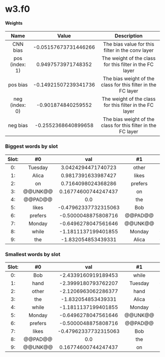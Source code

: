 # w3.f0
#### Weights
Name | Value | Description
:--: | :--: | :--:
CNN bias | -0.05157673731446266 | The bias value for this filter in the conv layer
pos (index: 1) | 0.9497573971748352| The weight of the class for this filter in the FC layer
pos bias | -0.14921507239341736| The bias weight of the class for this filter in the FC layer
neg (index: 0) | -0.901874840259552| The weight of the class for this filter in the FC layer
neg bias | -0.2552368640899658| The bias weight of the class for this filter in the FC layer
### Biggest words by slot
Slot: |#0 | val | #1 | val | #2 | val
:--: | :--: | :--: | :--: | :--: | :--: | :--:
0: | Tuesday | 3.0424294471740723 | other | 1.2253851890563965 | Bob | 2.4396848678588867
1: | Alica | 0.9817391633987427 | likes | 0.5019289255142212 | Monday | 1.5687367916107178
2: | on | 0.7164098024368286 | prefers | 0.5007086992263794 | while | 0.9356212615966797
3: | @@UNK@@ | 0.16774600744247437 | on | 0.39433109760284424 | @@UNK@@ | 0.8313091993331909
4: | @@PAD@@ | 0.0 | the | 0.34829777479171753 | hand | 0.3024435043334961
5: | likes | -0.47962337732315063 | Bob | 0.2145397961139679 | @@PAD@@ | 0.0
6: | prefers | -0.5000048875808716 | @@PAD@@ | 0.0 | likes | -0.006229311227798462
7: | Monday | -0.6496278047561646 | @@UNK@@ | -0.1478850245475769 | Alica | -0.12856540083885193
8: | while | -1.1811137199401855 | Monday | -0.15891924500465393 | the | -0.3442239761352539
9: | the | -1.832054853439331 | Alica | -0.21774855256080627 | prefers | -0.693952202796936
### Smallest words by slot
Slot: |#0 | val | #1 | val | #2 | val
:--: | :--: | :--: | :--: | :--: | :--: | :--:
0: | Bob | -2.4339160919189453 | while | -0.7803090810775757 | on | -2.222890853881836
1: | hand | -2.3999180793762207 | Tuesday | -0.41212034225463867 | Tuesday | -1.4316309690475464
2: | other | -2.1206963062286377 | hand | -0.2747102975845337 | other | -1.0297231674194336
3: | the | -1.832054853439331 | Alica | -0.21774855256080627 | prefers | -0.693952202796936
4: | while | -1.1811137199401855 | Monday | -0.15891924500465393 | the | -0.3442239761352539
5: | Monday | -0.6496278047561646 | @@UNK@@ | -0.1478850245475769 | Alica | -0.12856540083885193
6: | prefers | -0.5000048875808716 | @@PAD@@ | 0.0 | likes | -0.006229311227798462
7: | likes | -0.47962337732315063 | Bob | 0.2145397961139679 | @@PAD@@ | 0.0
8: | @@PAD@@ | 0.0 | the | 0.34829777479171753 | hand | 0.3024435043334961
9: | @@UNK@@ | 0.16774600744247437 | on | 0.39433109760284424 | @@UNK@@ | 0.8313091993331909
